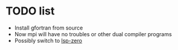 # TODO list

- Install gfortran from source
- Now mpi will have no troubles or other dual compiler programs
- Possibly switch to [lsp-zero](https://github.com/VonHeikemen/lsp-zero.nvim)
